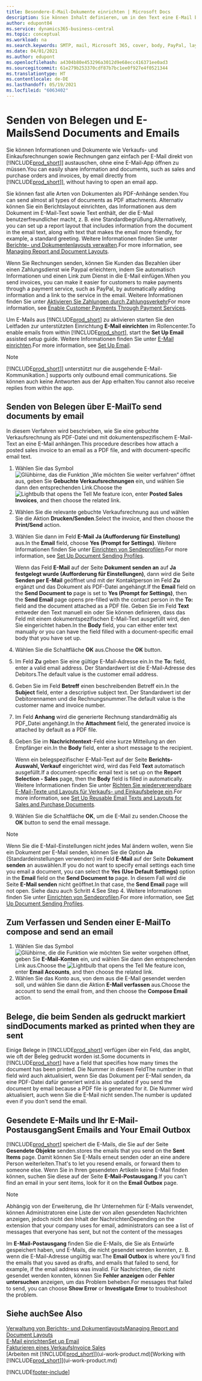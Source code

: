 ```yaml
---
title: Besondere-E-Mail-Dokumente einrichten | Microsoft Docs
description: Sie können Inhalt definieren, um in den Text eine E-Mail beispielsweise ein Paypal-Link einzufügen. Bestellanforderungen können auch Dokumente an eine E-Mail-Nachricht angehängt werden.
author: edupont04
ms.service: dynamics365-business-central
ms.topic: conceptual
ms.workload: na
ms.search.keywords: SMTP, mail, Microsoft 365, cover, body, PayPal, layout
ms.date: 04/01/2021
ms.author: edupont
ms.openlocfilehash: a4304b80e453296a3012d9e68ecc416371ee0ad3
ms.sourcegitcommit: 61e279b253370cdf87b7bc1ee0f927e4f0521344
ms.translationtype: HT
ms.contentlocale: de-DE
ms.lasthandoff: 05/19/2021
ms.locfileid: "6063402"
---
```

# <a name="send-documents-and-emails"></a><span data-ttu-id="7beb3-104">Senden von Belegen und E-Mails</span><span class="sxs-lookup"><span data-stu-id="7beb3-104">Send Documents and Emails</span></span>
<span data-ttu-id="7beb3-105">Sie können Informationen und Dokumente wie Verkaufs- und Einkaufsrechnungen sowie Rechnungen ganz einfach per E-Mail direkt von [!INCLUDE[prod_short](includes/prod_short.md)]] austauschen, ohne eine E-Mail-App öffnen zu müssen.</span><span class="sxs-lookup"><span data-stu-id="7beb3-105">You can easily share information and documents, such as sales and purchase orders and invoices, by email directly from [!INCLUDE[prod_short](includes/prod_short.md)]], without having to open an email app.</span></span> 

<span data-ttu-id="7beb3-106">Sie können fast alle Arten von Dokumenten als PDF-Anhänge senden.</span><span class="sxs-lookup"><span data-stu-id="7beb3-106">You can send almost all types of documents as PDF attachments.</span></span> <span data-ttu-id="7beb3-107">Alternativ können Sie ein Berichtslayout einrichten, das Informationen aus dem Dokument im E-Mail-Text sowie Text enthält, der die E-Mail benutzerfreundlicher macht, z. B. eine Standardbegrüßung.</span><span class="sxs-lookup"><span data-stu-id="7beb3-107">Alternatively, you can set up a report layout that includes information from the document in the email text, along with text that makes the email more friendly, for example, a standard greeting.</span></span> <span data-ttu-id="7beb3-108">Weitere Informationen finden Sie unter [Berichte- und Dokumentenlayouts verwalten](ui-manage-report-layouts.md).</span><span class="sxs-lookup"><span data-stu-id="7beb3-108">For more information, see [Managing Report and Document Layouts](ui-manage-report-layouts.md).</span></span> <!--this topic does not mention how to set up a layout for email. Need to investigate.-->

<span data-ttu-id="7beb3-109">Wenn Sie Rechnungen senden, können Sie Kunden das Bezahlen über einen Zahlungsdienst wie Paypal erleichtern, indem Sie automatisch Informationen und einen Link zum Dienst in die E-Mail einfügen.</span><span class="sxs-lookup"><span data-stu-id="7beb3-109">When you send invoices, you can make it easier for customers to make payments through a payment service, such as PayPal, by automatically adding information and a link to the service in the email.</span></span> <span data-ttu-id="7beb3-110">Weitere Informationen finden Sie unter [Aktivieren Sie Zahlungen durch Zahlungsverkehr](sales-how-enable-payment-service-extensions.md)</span><span class="sxs-lookup"><span data-stu-id="7beb3-110">For more information, see [Enable Customer Payments Through Payment Services](sales-how-enable-payment-service-extensions.md).</span></span>

<span data-ttu-id="7beb3-111">Um E-Mails aus [!INCLUDE[prod_short](includes/prod_short.md)] zu aktivieren starten Sie den Leitfaden zur unterstützten Einrichtung **E-Mail einrichten** im Rollencenter.</span><span class="sxs-lookup"><span data-stu-id="7beb3-111">To enable emails from within [!INCLUDE[prod_short](includes/prod_short.md)], start the **Set Up Email** assisted setup guide.</span></span> <span data-ttu-id="7beb3-112">Weitere Informationen finden Sie unter [E-Mail einrichten](admin-how-setup-email.md).</span><span class="sxs-lookup"><span data-stu-id="7beb3-112">For more information, see [Set Up Email](admin-how-setup-email.md).</span></span>

> [!NOTE]
> [!INCLUDE[prod_short](includes/prod_short.md)]<span data-ttu-id="7beb3-113">] unterstützt nur die ausgehende E-Mail-Kommunikation.</span><span class="sxs-lookup"><span data-stu-id="7beb3-113">] supports only outbound email communications.</span></span> <span data-ttu-id="7beb3-114">Sie können auch keine Antworten aus der App erhalten.</span><span class="sxs-lookup"><span data-stu-id="7beb3-114">You cannot also receive replies from within the app.</span></span>

## <a name="to-send-documents-by-email"></a><span data-ttu-id="7beb3-115">Senden von Belegen über E-Mail</span><span class="sxs-lookup"><span data-stu-id="7beb3-115">To send documents by email</span></span>
<span data-ttu-id="7beb3-116">In diesem Verfahren wird beschrieben, wie Sie eine gebuchte Verkaufsrechnung als PDF-Datei und mit dokumentenspezifischem E-Mail-Text an eine E-Mail anhängen.</span><span class="sxs-lookup"><span data-stu-id="7beb3-116">This procedure describes how attach a posted sales invoice to an email as a PDF file, and with document-specific email text.</span></span> <!--update this-->

1. <span data-ttu-id="7beb3-117">Wählen Sie das Symbol ![Glühbirne, das die Funktion „Wie möchten Sie weiter verfahren“ öffnet](media/ui-search/search_small.png "Was möchten Sie tun?") aus, geben Sie **Gebuchte Verkaufsrechnungen** ein, und wählen Sie dann den entsprechenden Link.</span><span class="sxs-lookup"><span data-stu-id="7beb3-117">Choose the ![Lightbulb that opens the Tell Me feature](media/ui-search/search_small.png "Tell me what you want to do") icon, enter **Posted Sales Invoices**, and then choose the related link.</span></span>
2. <span data-ttu-id="7beb3-118">Wählen Sie die relevante gebuchte Verkaufsrechnung aus und wählen Sie die Aktion **Drucken/Senden**.</span><span class="sxs-lookup"><span data-stu-id="7beb3-118">Select the invoice, and then choose the **Print/Send** action.</span></span>
3. <span data-ttu-id="7beb3-119">Wählen Sie dann im Feld **E-Mail** **Ja (Aufforderung für Einstellung)** aus.</span><span class="sxs-lookup"><span data-stu-id="7beb3-119">In the **Email** field, choose **Yes (Prompt for Settings)**.</span></span> <span data-ttu-id="7beb3-120">Weitere Informationen finden Sie unter [Einrichten von Sendeprofilen](sales-how-setup-document-send-profiles.md).</span><span class="sxs-lookup"><span data-stu-id="7beb3-120">For more information, see [Set Up Document Sending Profiles](sales-how-setup-document-send-profiles.md).</span></span>
    
    <span data-ttu-id="7beb3-121">Wenn das Feld **E-Mail** auf der Seite **Dokument senden an** auf **Ja festgelegt wurde (Aufforderung für Einstellungen)**, dann wird die Seite **Senden per E-Mail** geöffnet und mit der Kontaktperson im Feld **Zu** ergänzt und das Dokument als PDF-Datei angehängt.</span><span class="sxs-lookup"><span data-stu-id="7beb3-121">If the **Email** field on the **Send Document to** page is set to **Yes (Prompt for Settings)**, then the **Send Email** page opens pre-filled with the contact person in the **To:** field and the document attached as a PDF file.</span></span> <span data-ttu-id="7beb3-122">Geben Sie im Feld **Text** entweder den Text manuell ein oder Sie können definieren, dass das Feld mit einem dokumentspezifischen E-Mail-Text ausgefüllt wird, den Sie eingerichtet haben.</span><span class="sxs-lookup"><span data-stu-id="7beb3-122">In the **Body** field, you can either enter text manually or you can have the field filled with a document-specific email body that you have set up.</span></span>

4. <span data-ttu-id="7beb3-123">Wählen Sie die Schaltfläche **OK** aus.</span><span class="sxs-lookup"><span data-stu-id="7beb3-123">Choose the **OK** button.</span></span>
5. <span data-ttu-id="7beb3-124">Im Feld **Zu** geben Sie eine gültige E-Mail-Adresse ein.</span><span class="sxs-lookup"><span data-stu-id="7beb3-124">In the **To:** field, enter a valid email address.</span></span> <span data-ttu-id="7beb3-125">Der Standardwert ist die E-Mail-Adresse des Debitors.</span><span class="sxs-lookup"><span data-stu-id="7beb3-125">The default value is the customer email address.</span></span>
6. <span data-ttu-id="7beb3-126">Geben Sie im Feld **Betreff** einen beschreibenden Betreff ein.</span><span class="sxs-lookup"><span data-stu-id="7beb3-126">In the **Subject** field, enter a descriptive subject text.</span></span> <span data-ttu-id="7beb3-127">Der Standardwert ist der Debitorennamen und die Rechnungsnummer.</span><span class="sxs-lookup"><span data-stu-id="7beb3-127">The default value is the customer name and invoice number.</span></span>
7. <span data-ttu-id="7beb3-128">Im Feld **Anhang** wird die generierte Rechnung standardmäßig als PDF\_Datei angehängt.</span><span class="sxs-lookup"><span data-stu-id="7beb3-128">In the **Attachment** field, the generated invoice is attached by default as a PDF file.</span></span>
8. <span data-ttu-id="7beb3-129">Geben Sie im **Nachrichtentext**-Feld eine kurze Mitteilung an den Empfänger ein.</span><span class="sxs-lookup"><span data-stu-id="7beb3-129">In the **Body** field, enter a short message to the recipient.</span></span>

    <span data-ttu-id="7beb3-130">Wenn ein belegspezifischer E-Mail-Text auf der Seite **Berichts-Auswahl, Verkauf** eingerichtet wird, wird das Feld **Text** automatisch ausgefüllt.</span><span class="sxs-lookup"><span data-stu-id="7beb3-130">If a document-specific email text is set up on the **Report Selection - Sales** page, then the **Body** field is filled in automatically.</span></span> <span data-ttu-id="7beb3-131">Weitere Informationen finden Sie unter [Richten Sie wiederverwendbare E-Mail-Texte und Layouts für Verkaufs- und Einkaufsbelege ein](admin-how-setup-email.md#set-up-reusable-email-texts-and-layouts-for-sales-and-purchase-documents).</span><span class="sxs-lookup"><span data-stu-id="7beb3-131">For more information, see [Set Up Reusable Email Texts and Layouts for Sales and Purchase Documents](admin-how-setup-email.md#set-up-reusable-email-texts-and-layouts-for-sales-and-purchase-documents).</span></span>
9. <span data-ttu-id="7beb3-132">Wählen Sie die Schaltfläche **OK**, um die E-Mail zu senden.</span><span class="sxs-lookup"><span data-stu-id="7beb3-132">Choose the **OK** button to send the email message.</span></span>

> [!NOTE]  
> <span data-ttu-id="7beb3-133">Wenn Sie die E-Mail-Einstellungen nicht jedes Mal ändern wollen, wenn Sie ein Dokument per E-Mail senden, können Sie die Option **Ja** (Standardeinstellungen verwenden) im Feld **E-Mail** auf der Seite **Dokument senden** an auswählen.</span><span class="sxs-lookup"><span data-stu-id="7beb3-133">If you do not want to specify email settings each time you email a document, you can select the **Yes (Use Default Settings)** option in the **Email** field on the **Send Document to** page.</span></span> <span data-ttu-id="7beb3-134">In diesem Fall wird die Seite **E-Mail senden** nicht geöffnet.</span><span class="sxs-lookup"><span data-stu-id="7beb3-134">In that case, the **Send Email** page will not open.</span></span> <span data-ttu-id="7beb3-135">Siehe dazu auch Schritt 4.</span><span class="sxs-lookup"><span data-stu-id="7beb3-135">See Step 4.</span></span> <span data-ttu-id="7beb3-136">Weitere Informationen finden Sie unter [Einrichten von Sendeprofilen](sales-how-setup-document-send-profiles.md).</span><span class="sxs-lookup"><span data-stu-id="7beb3-136">For more information, see [Set Up Document Sending Profiles](sales-how-setup-document-send-profiles.md).</span></span>  

## <a name="to-compose-and-send-an-email"></a><span data-ttu-id="7beb3-137">Zum Verfassen und Senden einer E-Mail</span><span class="sxs-lookup"><span data-stu-id="7beb3-137">To compose and send an email</span></span>
1. <span data-ttu-id="7beb3-138">Wählen Sie das Symbol ![Glühbirne, die die Funktion wie möchten Sie weiter vorgehen öffnet](media/ui-search/search_small.png "Was möchten Sie tun?"), geben Sie **E-Mail-Konten** ein, und wählen Sie dann den entsprechenden Link aus.</span><span class="sxs-lookup"><span data-stu-id="7beb3-138">Choose the ![Lightbulb that opens the Tell Me feature](media/ui-search/search_small.png "Tell me what you want to do") icon, enter **Email Accounts**, and then choose the related link.</span></span>
2. <span data-ttu-id="7beb3-139">Wählen Sie das Konto aus, von dem aus die E-Mail gesendet werden soll, und wählen Sie dann die Aktion **E-Mail verfassen** aus.</span><span class="sxs-lookup"><span data-stu-id="7beb3-139">Choose the account to send the email from, and then choose the **Compose Email** action.</span></span>

## <a name="documents-marked-as-printed-when-they-are-sent"></a><span data-ttu-id="7beb3-140">Belege, die beim Senden als gedruckt markiert sind</span><span class="sxs-lookup"><span data-stu-id="7beb3-140">Documents marked as printed when they are sent</span></span>
<span data-ttu-id="7beb3-141">Einige Belege in [!INCLUDE[prod_short](includes/prod_short.md)] verfügen über ein Feld, das angibt, wie oft der Beleg gedruckt worden ist.</span><span class="sxs-lookup"><span data-stu-id="7beb3-141">Some documents in [!INCLUDE[prod_short](includes/prod_short.md)] have a field that specifies how many times the document has been printed.</span></span> <span data-ttu-id="7beb3-142">Die Nummer in diesem Feld</span><span class="sxs-lookup"><span data-stu-id="7beb3-142">The number in that field</span></span> <!--"that field?" need a name...--> <span data-ttu-id="7beb3-143">wird auch aktualisiert, wenn Sie das Dokument per E-Mail senden, da eine PDF-Datei dafür generiert wird.</span><span class="sxs-lookup"><span data-stu-id="7beb3-143">is also updated if you send the document by email because a PDF file is generated for it.</span></span> <span data-ttu-id="7beb3-144">Die Nummer wird aktualisiert, auch wenn Sie die E-Mail nicht senden.</span><span class="sxs-lookup"><span data-stu-id="7beb3-144">The number is updated even if you don't send the email.</span></span> <!--guessing this is because emails are technically reports, so the counter bumps up whenever someone creates an email. Need to verify.-->

## <a name="sent-emails-and-your-email-outbox"></a><span data-ttu-id="7beb3-145">Gesendete E-Mails und Ihr E-Mail-Postausgang</span><span class="sxs-lookup"><span data-stu-id="7beb3-145">Sent Emails and Your Email Outbox</span></span>
[!INCLUDE[prod_short](includes/prod_short.md)] <span data-ttu-id="7beb3-146">speichert die E-Mails, die Sie auf der Seite **Gesendete Objekte** senden.</span><span class="sxs-lookup"><span data-stu-id="7beb3-146">stores the emails that you send on the **Sent Items** page.</span></span> <span data-ttu-id="7beb3-147">Damit können Sie E-Mails erneut senden oder an eine andere Person weiterleiten.</span><span class="sxs-lookup"><span data-stu-id="7beb3-147">That's to let you resend emails, or forward them to someone else.</span></span> <span data-ttu-id="7beb3-148">Wenn Sie in Ihren gesendeten Artikeln keine E-Mail finden können, suchen Sie diese auf der Seite **E-Mail-Postausgang**.</span><span class="sxs-lookup"><span data-stu-id="7beb3-148">If you can't find an email in your sent items, look for it on the **Email Outbox** page.</span></span> 

> [!NOTE]
> <span data-ttu-id="7beb3-149">Abhängig von der Erweiterung, die Ihr Unternehmen für E-Mails verwendet, können Administratoren eine Liste der von allen gesendeten Nachrichten anzeigen, jedoch nicht den Inhalt der Nachrichten</span><span class="sxs-lookup"><span data-stu-id="7beb3-149">Depending on the extension that your company uses for email, administrators can see a list of messages that everyone has sent, but not the content of the messages</span></span>

<span data-ttu-id="7beb3-150">Im **E-Mail-Postausgang** finden Sie die E-Mails, die Sie als Entwürfe gespeichert haben, und E-Mails, die nicht gesendet werden konnten, z. B. wenn die E-Mail-Adresse ungültig war.</span><span class="sxs-lookup"><span data-stu-id="7beb3-150">The **Email Outbox** is where you'll find the emails that you saved as drafts, and emails that failed to send, for example, if the email address was invalid.</span></span> <span data-ttu-id="7beb3-151">Für Nachrichten, die nicht gesendet werden konnten, können Sie **Fehler anzeigen** oder **Fehler untersuchen** anzeigen, um das Problem beheben.</span><span class="sxs-lookup"><span data-stu-id="7beb3-151">For messages that failed to send, you can choose **Show Error** or **Investigate Error** to troubleshoot the problem.</span></span>

## <a name="see-also"></a><span data-ttu-id="7beb3-152">Siehe auch</span><span class="sxs-lookup"><span data-stu-id="7beb3-152">See Also</span></span>
[<span data-ttu-id="7beb3-153">Verwaltung von Berichts- und Dokumentlayouts</span><span class="sxs-lookup"><span data-stu-id="7beb3-153">Managing Report and Document Layouts</span></span>](ui-manage-report-layouts.md)  
[<span data-ttu-id="7beb3-154">E-Mail einrichten</span><span class="sxs-lookup"><span data-stu-id="7beb3-154">Set up Email</span></span>](admin-how-setup-email.md)  
[<span data-ttu-id="7beb3-155">Fakturieren eines Verkaufs</span><span class="sxs-lookup"><span data-stu-id="7beb3-155">Invoice Sales</span></span>](sales-how-invoice-sales.md)  
<span data-ttu-id="7beb3-156">[Arbeiten mit [!INCLUDE[prod_short](includes/prod_short.md)]](ui-work-product.md)</span><span class="sxs-lookup"><span data-stu-id="7beb3-156">[Working with [!INCLUDE[prod_short](includes/prod_short.md)]](ui-work-product.md)</span></span>


[!INCLUDE[footer-include](includes/footer-banner.md)]
